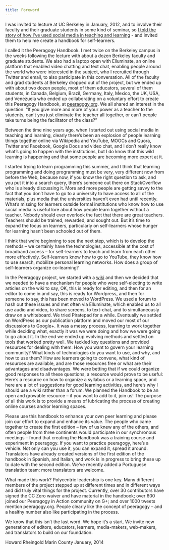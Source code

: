 ```yaml
---
title: Foreword
---
```

I was invited to lecture at UC Berkeley in January, 2012, and to involve
their faculty and their graduate students in some kind of seminar, so [I
told the story of how I’ve used social media in teaching and
learning](http://vimeo.com/35685124) - and invited them to help me
create a handbook for self-learners.

I called it the Peeragogy Handbook. I met twice on the Berkeley campus
in the weeks following the lecture with about a dozen Berkeley faculty
and graduate students. We also had a laptop open with Elluminate, an
online platform that enabled video chatting and text chat, enabling
people around the world who were interested in the subject, who I
recruited through Twitter and email, to also participate in this
conversation. All of the faculty and grad students at Berkeley dropped
out of the project, but we ended up with about two dozen people, most of
them educators, several of them students, in Canada, Belgium, Brazil,
Germany, Italy, Mexico, the UK, USA, and Venezuela who ended up
collaborating on a voluntary effort to create this Peeragogy Handbook,
at [peeragogy.org](http://peeragogy.org/). We all shared an interest in
the question: “If you give more and more of your power as a teacher to
the students, can’t you just eliminate the teacher all together, or
can’t people take turns being the facilitator of the class?”

Between the time nine years ago, when I started out using social media
in teaching and learning, clearly there’s been an explosion of people
learning things together online via Wikipedia and YouTube, MOOCs and
Quora, Twitter and Facebook, Google Docs and video chat, and I don’t
really know what’s going to happen with the institutions, but I do know
that this wild learning is happening and that some people are becoming
more expert at it.

I started trying to learn programming this summer, and I think that
learning programming and doing programming must be very, very different
now from before the Web, because now, if you know the right question to
ask, and you put it into a search query, there’s someone out there on
StackOverflow who is already discussing it. More and more people are
getting savvy to the fact that you don’t have to go to a university to
have access to all of the materials, plus media that the universities
haven’t even had until recently. What’s missing for learners outside
formal institutions who know how to use social media is useful lore
about how people learn together without a teacher. Nobody should ever
overlook the fact that there are great teachers. Teachers should be
trained, rewarded, and sought out. But it’s time to expand the focus on
learners, particularly on self-learners whose hunger for learning hasn’t
been schooled out of them.

I think that we’re beginning to see the next step, which is to develop
the methods – we certainly have the technologies, accessible at the cost
of broadband access – for self-learners to teach and learn from each
other more effectively. Self-learners know how to go to YouTube, they
know how to use search, mobilize personal learning networks. How does a
group of self-learners organize co-learning?

In the Peeragogy project, we started with a
[wiki](http://socialmediaclassroom.com/host/peeragogy/) and then we
decided that we needed to have a mechanism for people who were
self-electing to write articles on the wiki to say, OK, this is ready
for editing, and then for an editor to come in and say, this is ready
for Wordpress, and then for someone to say, this has been moved to
WordPress. We used a forum to hash out these issues and met often via
Elluminate, which enabled us to all use audio and video, to share
screens, to text-chat, and to simultaneously draw on a whiteboard. We
tried Piratepad for a while. Eventually we settled on WordPress as our
publication platform and moved our most of our discussions to Google+.
It was a messy process, learning to work together while deciding what,
exactly it was we were doing and how we were going to go about it. In
the end we ended up evolving methods and settled on tools that worked
pretty well. We tackled key questions and provided resources for dealing
with them: How you want to govern your learning community? What kinds of
technologies do you want to use, and why, and how to use them? How are
learners going to convene, what kind of resources are available, and are
those resources free or what are their advantages and disadvantages. We
were betting that if we could organize good responses to all these
questions, a resource would prove to be useful: Here’s a resource on how
to organize a syllabus or a learning space, and here are a lot of
suggestions for good learning activities, and here’s why I should use a
wiki rather than a forum. We planned the Handbook to be an open and
growable resource – if you want to add to it, join us! The purpose of
all this work is to provide a means of lubricating the process of
creating online courses and/or learning spaces.

Please use this handbook to enhance your own peer learning and please
join our effort to expand and enhance its value. The people who came
together to create the first edition – few of us knew any of the others,
and often people from three continents would participate in our
synchronous meetings – found that creating the Handbook was a training
course and experiment in peeragogy. If you want to practice peeragogy,
here’s a vehicle. Not only can you use it, you can expand it, spread it
around. Translators have already created versions of the first edition
of the handbook in Spanish, and Italian, and work is in progress to
bring these up to date with the second edition. We’ve recently added a
Portuguese translation team: more translators are welcome.

What made this work? Polycentric leadership is one key. Many different
members of the project stepped up at different times and in different
ways and did truly vital things for the project. Currently, over 30
contributors have signed the CC Zero waiver and have material in the
handbook; over 600 joined our Peeragogy in Action community on G+; and
over 1000 tweets mention peeragogy.org. People clearly like the concept
of peeragogy – and a healthy number also like participating in the
process.

We know that this isn’t the last word. We hope it’s a start. We invite
new generations of editors, educators, learners, media-makers,
web-makers, and translators to build on our foundation.

<span>Howard Rheingold
Marin County
January, 2014
</span>

